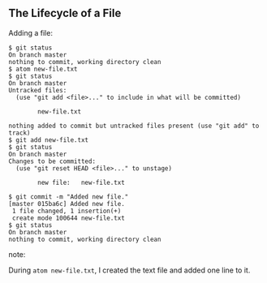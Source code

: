 ## The Lifecycle of a File

Adding a file:

```
$ git status
On branch master
nothing to commit, working directory clean
$ atom new-file.txt
$ git status
On branch master
Untracked files:
  (use "git add <file>..." to include in what will be committed)

        new-file.txt

nothing added to commit but untracked files present (use "git add" to track)
$ git add new-file.txt
$ git status
On branch master
Changes to be committed:
  (use "git reset HEAD <file>..." to unstage)

        new file:   new-file.txt

$ git commit -m "Added new file."
[master 015ba6c] Added new file.
 1 file changed, 1 insertion(+)
 create mode 100644 new-file.txt
$ git status
On branch master
nothing to commit, working directory clean
```

note:

During `atom new-file.txt`, I created the text file and added one line to it.
